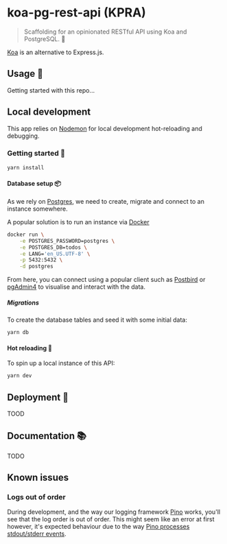 # koa-pg-rest-api (KPRA)

> Scaffolding for an opinionated RESTful API using Koa and PostgreSQL. 🦴

[Koa](https://koajs.com/) is an alternative to Express.js.

## Usage 📖

Getting started with this repo...

## Local development

This app relies on [Nodemon](https://nodemon.io/) for local development hot-reloading and debugging.

### Getting started 🌱

```sh
yarn install
```

#### Database setup 📦

As we rely on [Postgres](https://www.postgresql.org/), we need to create, migrate and connect to an instance somewhere.

A popular solution is to run an instance via [Docker](https://www.docker.com/)

```sh
docker run \
    -e POSTGRES_PASSWORD=postgres \
    -e POSTGRES_DB=todos \
    -e LANG='en_US.UTF-8' \
    -p 5432:5432 \
    -d postgres
```

From here, you can connect using a popular client such as [Postbird](https://www.electronjs.org/apps/postbird) or [pgAdmin4](https://www.pgadmin.org/download/) to visualise and interact with the data.

##### Migrations

To create the database tables and seed it with some initial data:

```sh
yarn db
```

#### Hot reloading 🔫

To spin up a local instance of this API:

```sh
yarn dev
```

## Deployment 🚢

TOOD

## Documentation 📚

TODO

## Known issues

### Logs out of order

During development, and the way our logging framework [Pino]() works, you'll
see that the log order is out of order. This might seem like an error at first however, it's expected
behaviour due to the way [Pino processes stdout/stderr events](https://github.com/pinojs/pino-pretty/issues/275).